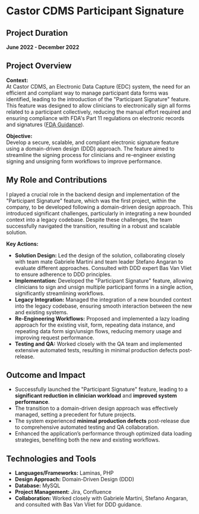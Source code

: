 # Castor CDMS Participant Signature

## Project Duration
**June 2022 - December 2022**

## Project Overview
**Context:**  
At Castor CDMS, an Electronic Data Capture (EDC) system, the need for an efficient and compliant way to manage participant data forms was identified, leading to the introduction of the "Participant Signature" feature. This feature was designed to allow clinicians to electronically sign all forms related to a participant collectively, reducing the manual effort required and ensuring compliance with FDA's Part 11 regulations on electronic records and signatures ([FDA Guidance](https://www.fda.gov/regulatory-information/search-fda-guidance-documents/part-11-electronic-records-electronic-signatures-scope-and-application)).

**Objective:**  
Develop a secure, scalable, and compliant electronic signature feature using a domain-driven design (DDD) approach. The feature aimed to streamline the signing process for clinicians and re-engineer existing signing and unsigning form workflows to improve performance.

## My Role and Contributions
I played a crucial role in the backend design and implementation of the "Participant Signature" feature, which was the first project, within the company, to be developed following a domain-driven design approach. This introduced significant challenges, particularly in integrating a new bounded context into a legacy codebase. Despite these challenges, the team successfully navigated the transition, resulting in a robust and scalable solution.

**Key Actions:**
- **Solution Design:** Led the design of the solution, collaborating closely with team mate Gabriele Martini and team leader Stefano Angaran to evaluate different approaches. Consulted with DDD expert Bas Van Vliet to ensure adherence to DDD principles.
- **Implementation:** Developed the "Participant Signature" feature, allowing clinicians to sign and unsign multiple participant forms in a single action, significantly streamlining workflows.
- **Legacy Integration:** Managed the integration of a new bounded context into the legacy codebase, ensuring smooth interaction between the new and existing systems.
- **Re-Engineering Workflows:** Proposed and implemented a lazy loading approach for the existing visit, form, repeating data instance, and repeating data form sign/unsign flows, reducing memory usage and improving request performance.
- **Testing and QA:** Worked closely with the QA team and implemented extensive automated tests, resulting in minimal production defects post-release.

## Outcome and Impact
- Successfully launched the "Participant Signature" feature, leading to a **significant reduction in clinician workload** and **improved system performance**.
- The transition to a domain-driven design approach was effectively managed, setting a precedent for future projects.
- The system experienced **minimal production defects** post-release due to comprehensive automated testing and QA collaboration.
- Enhanced the application’s performance through optimized data loading strategies, benefiting both the new and existing workflows.

## Technologies and Tools
- **Languages/Frameworks:** Laminas, PHP
- **Design Approach:** Domain-Driven Design (DDD)
- **Database:** MySQL
- **Project Management:** Jira, Confluence
- **Collaboration:** Worked closely with Gabriele Martini, Stefano Angaran, and consulted with Bas Van Vliet for DDD guidance.
